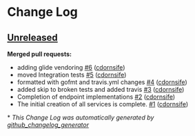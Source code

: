 # Change Log

## [Unreleased](https://github.com/applariat/go-apl/tree/HEAD)

**Merged pull requests:**

- adding glide vendoring [\#6](https://github.com/applariat/go-apl/pull/6) ([cdornsife](https://github.com/cdornsife))
- moved Integration tests [\#5](https://github.com/applariat/go-apl/pull/5) ([cdornsife](https://github.com/cdornsife))
- formatted with gofmt and travis.yml changes [\#4](https://github.com/applariat/go-apl/pull/4) ([cdornsife](https://github.com/cdornsife))
- added skip to broken tests and added travis [\#3](https://github.com/applariat/go-apl/pull/3) ([cdornsife](https://github.com/cdornsife))
- Completion of endpoint implementations [\#2](https://github.com/applariat/go-apl/pull/2) ([cdornsife](https://github.com/cdornsife))
- The initial creation of all services is complete. [\#1](https://github.com/applariat/go-apl/pull/1) ([cdornsife](https://github.com/cdornsife))



\* *This Change Log was automatically generated by [github_changelog_generator](https://github.com/skywinder/Github-Changelog-Generator)*